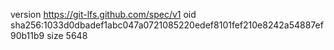 version https://git-lfs.github.com/spec/v1
oid sha256:1033d0dbadef1abc047a0721085220edef8101fef210e8242a54887ef90b11b9
size 5648
